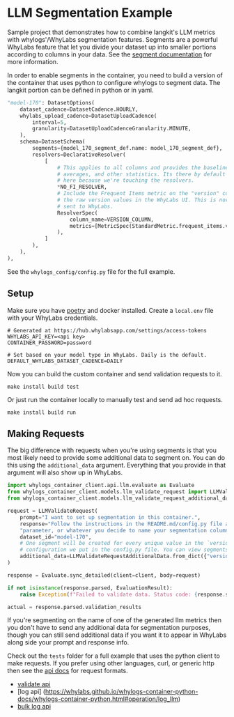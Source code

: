 # LLM Segmentation Example

Sample project that demonstrates how to combine langkit's LLM metrics with whylogs'/WhyLabs segmentation features. Segments are a
powerful WhyLabs feature that let you divide your dataset up into smaller portions according to columns in your data. See the [segment
documentation](https://docs.whylabs.ai/docs/whylabs-capabilities/#segments) for more information.

In order to enable segments in the container, you need to build a version of the container that uses python to configure whylogs to
segment data. The langkit portion can be defined in python or in yaml.

```python
"model-170": DatasetOptions(
    dataset_cadence=DatasetCadence.HOURLY,
    whylabs_upload_cadence=DatasetUploadCadence(
        interval=5,
        granularity=DatasetUploadCadenceGranularity.MINUTE,
    ),
    schema=DatasetSchema(
        segments={model_170_segment_def.name: model_170_segment_def},
        resolvers=DeclarativeResolver(
            [
                # This applies to all columns and provides the baseline whylogs metrics, like quantiles,
                # averages, and other statistics. Its there by default normally but we have to include it
                # here because we're touching the resolvers.
                *NO_FI_RESOLVER,
                # Include the Frequent Items metric on the "version" column so that we can see
                # the raw version values in the WhyLabs UI. This is normally disabled so string values aren't
                # sent to WhyLabs.
                ResolverSpec(
                    column_name=VERSION_COLUMN,
                    metrics=[MetricSpec(StandardMetric.frequent_items.value)],
                ),
            ]
        ),
    ),
),
```

See the `whylogs_config/config.py` file for the full example.

## Setup

Make sure you have [poetry](https://python-poetry.org/) and docker installed. Create a `local.env` file with your WhyLabs credentials.

```
# Generated at https://hub.whylabsapp.com/settings/access-tokens
WHYLABS_API_KEY=<api key>
CONTAINER_PASSWORD=password

# Set based on your model type in WhyLabs. Daily is the default.
DEFAULT_WHYLABS_DATASET_CADENCE=DAILY
```

Now you can build the custom container and send validation requests to it.

```
make install build test
```

Or just run the container locally to manually test and send ad hoc requests.

```
make install build run
```

## Making Requests

The big difference with requests when you're using segments is that you most likely need to provide some additional data to segment on. You
can do this using the `additional_data` argument. Everything that you provide in that argument will also show up in WhyLabs.

```python
import whylogs_container_client.api.llm.evaluate as Evaluate
from whylogs_container_client.models.llm_validate_request import LLMValidateRequest
from whylogs_container_client.models.llm_validate_request_additional_data import LLMValidateRequestAdditionalData

request = LLMValidateRequest(
    prompt="I want to set up segmentation in this container.",
    response="Follow the instructions in the README.md/config.py file and pass a `version` "
    "parameter, or whatever you decide to name your segmentation column.",
    dataset_id="model-170",
    # One segment will be created for every unique value in the `version` column because of the
    # configuration we put in the config.py file. You can view segments in the WhyLabs UI.
    additional_data=LLMValidateRequestAdditionalData.from_dict({"version": "b"}),
)

response = Evaluate.sync_detailed(client=client, body=request)

if not isinstance(response.parsed, EvaluationResult):
    raise Exception(f"Failed to validate data. Status code: {response.status_code}. {response.parsed}")

actual = response.parsed.validation_results
```

If you're segmenting on the name of one of the generated llm metrics then you don't have to send any additional data for segmentation
purposes, though you can still send additional data if you want it to appear in WhyLabs along side your prompt and response info.

Check out the `tests` folder for a full example that uses the python client to make requests. If you prefer using other languages, curl, or
generic http then see the [api docs](https://whylabs.github.io/langkit-container-examples/api.html) for request formats.

- [validate api](https://whylabs.github.io/whylogs-container-python-docs/whylogs-container-python.html#operation/evaluate)
- [log api] (https://whylabs.github.io/whylogs-container-python-docs/whylogs-container-python.html#operation/log_llm)
- [bulk log api](https://whylabs.github.io/whylogs-container-python-docs/whylogs-container-python.html#operation/log)

